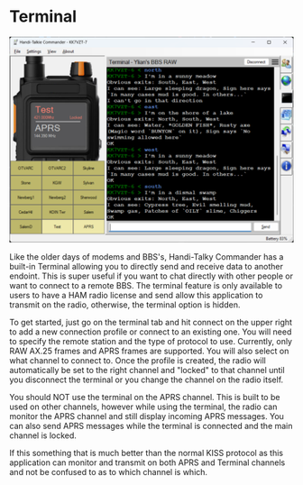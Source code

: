 # Terminal

![image](https://github.com/Ylianst/HTCommander/blob/main/docs/images/ht-terminal.png?raw=true)

Like the older days of modems and BBS's, Handi-Talky Commander has a built-in Terminal allowing you to directly send and receive data to another endoint. This is super useful if you want to chat directly with other people or want to connect to a remote BBS. The terminal feature is only available to users to have a HAM radio license and send allow this application to transmit on the radio, otherwise, the terminal option is hidden.

To get started, just go on the terminal tab and hit connect on the upper right to add a new connection profile or connect to an existing one. You will need to specify the remote station and the type of protocol to use. Currently, only RAW AX.25 frames and APRS frames are supported. You will also select on what channel to connect to. Once the profile is created, the radio will automatically be set to the right channel and "locked" to that channel until you disconnect the terminal or you change the channel on the radio itself.

You should NOT use the terminal on the APRS channel. This is built to be used on other channels, however while using the terminal, the radio can monitor the APRS channel and still display incoming APRS messages. You can also send APRS messages while the terminal is connected and the main channel is locked.

If this something that is much better than the normal KISS protocol as this application can monitor and transmit on both APRS and Terminal channels and not be confused to as to which channel is which.
